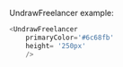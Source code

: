 UndrawFreelancer example:
```js 
<UndrawFreelancer
    primaryColor='#6c68fb'
    height= '250px'
    />
```